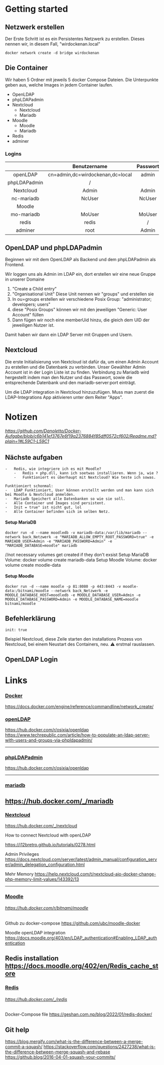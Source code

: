 # Getting started

## Netzwerk erstellen

Der Erste Schritt ist es ein Persistentes Netzwerk zu erstellen.
Dieses nennen wir, in diesem Fall, "wirdockenan.local"

```docker
docker network create -d bridge wirdockenan
```

## Die Container

Wir haben 5 Ordner mit jeweils 5 docker Compose Dateien.
Die Unterpunkte geben aus, welche Images in jedem Container laufen.

- OpenLDAP
- phpLDAPadmin
- Nextcloud
  - Nextcloud
  - Mariadb
- Moodle
  - Moodle
  - Mariadb
- Redis
- adminer

### Logins

|              |           Benutzername           | Passwort |        Link:Port       |
|:------------:|:--------------------------------:|:--------:|:----------------------:|
|   openLDAP   | cn=admin,dc=wirdockenan,dc=local |   admin  |          :389          |
| phpLDAPadmin |                /                 |          | <http://localhost:8080/> |
|   Nextcloud  |              Admin               |   Admin  |  <http://localhost:88/>  |
|  nc-mariadb  |              NcUser              |  NcUser  |          :3366         |
|    Moodle    |                                  |          | <https://localhost:443/> |
|  mo-mariadb  |              MoUser              |  MoUser  |          :3306         |
|     redis    |               redis              |     /    |                        |
|    adminer   |               root               |   Admin  | <http://localhost:8008/> |

## OpenLDAP und phpLDAPadmin

Beginnen wir mit dem OpenLDAP als Backend und dem phpLDAPadmin als Frontend.

Wir loggen uns als Admin im LDAP ein, dort erstellen wir eine neue Gruppe in unserer Domaine

1. "Create a Child entry"
2. "Organisational Unit" Diese Unit nennen wir "groups" und erstellen sie
3. In ou=groups erstellen wir verschiedene Posix Group: "administrator; developers; users"
4. diese "Posix Groups" können wir mit den jeweiligen "Generic: User Account" füllen
5. Dann fügen wir noch eine memberUid hinzu, die gleich dem UID der jeweiligen Nutzer ist.

Damit haben wir dann ein LDAP Server mit Gruppen und Usern.

## Nextcloud

Die erste Initialisierung von Nextcloud ist dafür da, um einen Admin Account zu erstellen und die Datenbank zu verbinden.
Unser Gewählter Admin Account ist in der Login Liste ist zu finden.
Verbindung zu Mariadb wird hergestellt indem man den Nutzer und das Passwort, sowie die entsprechende Datenbank und den mariadb-server:port einträgt.

Um die LDAP integration in Nextcloud hinzuzufügen. Muss man zuerst die LDAP-Integrations App aktivieren unter dem Reiter "Apps".

# Notizen

###### <https://github.com/Danoletto/Docker-Aufgabe/blob/c6b141ef3767e6f19a2376884f85dff0572cf602/Readme.md?plain=1#L59C1-L59C1>

## Nächste aufgaben

    -   Redis, wie integriere ich es mit Moodle?
        -   Redis + php.dll, kann ich soetwas installieren. Wenn ja, wie ?
        -   Funktioniert es überhaupt mit Nextcloud? Wie teste ich sowas.
    
    Funktioniert schonmal:
    -   LDAP Funktioniert, User können erstellt werden und man kann sich bei Moodle & Nextcloud anmelden.
    -   Mariadb Speichert alle Datenbanken so wie sie soll.
    -   Alle Container und Images sind persistent.
    -   Init = true" ist nicht gut, lol
    -   Alle Container befinden sich im selben Netz.

#### Setup MariaDB

```Docker
docker run -d --name moodledb -v mariadb-data:/var/lib/mariadb --network back_Netzwerk -e "MARIADB_ALLOW_EMPTY_ROOT_PASSWORD=true" -e MARIADB_USER=Admin -e "MARIADB_PASSWORD=Admin" -e "MARIADB_DATABASE=moodle" mariadb
```

//not necessary volumes get created if they don't exsist
Setup MariaDB Volume:    docker volume create mariadb-data
Setup Moodle Volume:    docker volume create moodle-data

#### Setup Moodle

```Docker
docker run -d --name moodle -p 81:8080 -p 443:8443 -v moodle-data:/bitnami/moodle --network back_Netzwerk -e MOODLE_DATABASE_HOST=moodledb -e MOODLE_DATABASE_USER=Admin -e MOODLE_DATABASE_PASSWORD=Admin -e MOODLE_DATABASE_NAME=moodle bitnami/moodle
```

## Befehlerklärung

```Docker
init: true
```

Beispiel Nextcloud, diese Zeile starten den installations Prozess von Nextcloud, bei einem Neustart des Containers, neu. ⚠️ erstmal rauslassen.

## OpenLDAP Login

# Links

### <u>Docker</u>

<https://docs.docker.com/engine/reference/commandline/network_create/>

### <u>openLDAP</u>

<https://hub.docker.com/r/osixia/openldap>
<https://www.techrepublic.com/article/how-to-populate-an-ldap-server-with-users-and-groups-via-phpldapadmin/>

---

### <u>phpLDAPadmin</u>

<https://hub.docker.com/r/osixia/openldap>

---

### <u>mariadb</u>

<https://hub.docker.com/_/mariadb>
---

### <u>Nextcloud</u>

<https://hub.docker.com/_/nextcloud> <p>
How to connect Nextcloud with openLDAP <p>
<https://i12bretro.github.io/tutorials/0278.html>

Admin Privileges
<https://docs.nextcloud.com/server/latest/admin_manual/configuration_server/admin_delegation_configuration.html>

Mehr Memory
<https://help.nextcloud.com/t/nextcloud-aio-docker-change-php-memory-limit-values/143392/13>

---

### <u>Moodle</u>

###### <https://hub.docker.com/r/bitnami/moodle>

Github zu docker-compose
<https://github.com/ubc/moodle-docker>

Moodle openLDAP integration
<https://docs.moodle.org/403/en/LDAP_authentication#Enabling_LDAP_authentication>

Redis installation
<https://docs.moodle.org/402/en/Redis_cache_store>
---

### <u>Redis</u>

###### <https://hub.docker.com/_/redis>

Docker-Compose file
<https://geshan.com.np/blog/2022/01/redis-docker/>

## Git help

<https://blog.mergify.com/what-is-the-difference-between-a-merge-commit-a-squash/>
<https://stackoverflow.com/questions/2427238/what-is-the-difference-between-merge-squash-and-rebase>
<https://github.blog/2016-04-01-squash-your-commits/>

